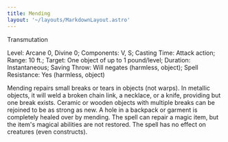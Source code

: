 ```yaml
---
title: Mending
layout: '~/layouts/MarkdownLayout.astro'
---
```

Transmutation

Level: Arcane 0, Divine 0; Components: V, S; Casting Time: Attack action;
Range: 10 ft.; Target: One object of up to 1 pound/level; Duration:
Instantaneous; Saving Throw: Will negates (harmless, object); Spell
Resistance: Yes (harmless, object)

Mending repairs small breaks or tears in objects (not warps). In metallic
objects, it will weld a broken chain link, a necklace, or a knife, providing
but one break exists. Ceramic or wooden objects with multiple breaks can be
rejoined to be as strong as new. A hole in a backpack or garment is completely
healed over by mending. The spell can repair a magic item, but the item's
magical abilities are not restored. The spell has no effect on creatures (even
constructs).

